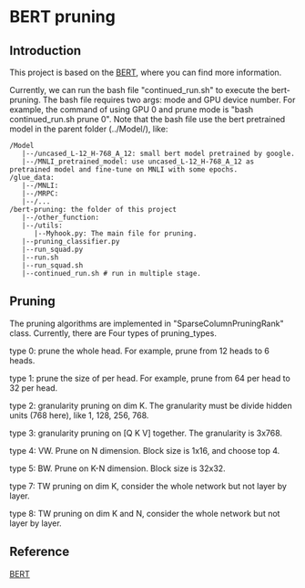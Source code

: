 BERT pruning
===
## Introduction
This project is based on the [BERT](https://github.com/google-research/bert), where you can find more information.

Currently, we can run the bash file "continued_run.sh" to execute the bert-pruning. The bash file requires two args: mode and GPU device number.
For example, the command of using GPU 0 and prune mode is "bash continued_run.sh prune 0".
Note that the bash file use the bert pretrained model in the parent folder (../Model/), like:

```
/Model
   |--/uncased_L-12_H-768_A_12: small bert model pretrained by google. 
   |--/MNLI_pretrained_model: use uncased_L-12_H-768_A_12 as pretrained model and fine-tune on MNLI with some epochs.
/glue_data: 
   |--/MNLI: 
   |--/MRPC:
   |--/...
/bert-pruning: the folder of this project
   |--/other_function:
   |--/utils:
      |--Myhook.py: The main file for pruning.
   |--pruning_classifier.py
   |--run_squad.py
   |--run.sh
   |--run_squad.sh
   |--continued_run.sh # run in multiple stage.
```

## Pruning
The pruning algorithms are implemented in "SparseColumnPruningRank" class. Currently, there are Four types of pruning_types. 

type 0: prune the whole head. For example, prune from 12 heads to 6 heads. 

type 1: prune the size of per head. For example, prune from 64 per head to 32 per head. 

type 2: granularity pruning on dim K. The granularity must be divide hidden units (768 here), like 1, 128, 256, 768. 

type 3: granularity pruning on [Q K V] together. The granularity is 3x768. 

type 4: VW. Prune on N dimension. Block size is 1x16, and choose top 4. 

type 5: BW. Prune on K-N dimension. Block size is 32x32. 

type 7: TW pruning on dim K, consider the whole network but not layer by layer.

type 8: TW pruning on dim K and N, consider the whole network but not layer by layer.



## Reference

[BERT](https://github.com/google-research/bert)